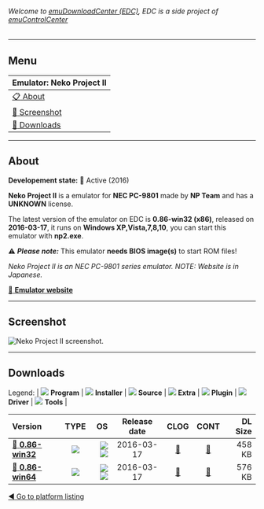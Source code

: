 ###### Welcome to [emuDownloadCenter (EDC)](https://github.com/PhoenixInteractiveNL/emuDownloadCenter/wiki/), EDC is a side project of [emuControlCenter](https://github.com/PhoenixInteractiveNL/emuControlCenter/wiki/)
***
## Menu
| **Emulator: Neko Project II** |
|:---------|
| [:clipboard: About](#about) |
| [:sunrise: Screenshot](#screenshot) |
| [:floppy_disk: Downloads](#downloads) |
***
## About
**Developement state:** :large_blue_circle: Active (2016)

**Neko Project II** is a emulator for **NEC PC-9801** made by **NP Team** and has a **UNKNOWN** license.

The latest version of the emulator on EDC is **0.86-win32 (x86)**, released on **2016-03-17**, it runs on **Windows XP,Vista,7,8,10**, you can start this emulator with **np2.exe**.

:warning: _**Please note:**_ This emulator **needs BIOS image(s)** to start ROM files!

_Neko Project II is an NEC PC-9801 series emulator. NOTE: Website is in Japanese._

[:link: **Emulator website**](http://www.yui.ne.jp/np2/)
***
## Screenshot
![](https://raw.githubusercontent.com/PhoenixInteractiveNL/emuDownloadCenter/master/hooks/nekoprojectii/emulator_screen_01.jpg "Neko Project II screenshot.")
***
## Downloads
Legend:
| ![](https://raw.githubusercontent.com/wiki/PhoenixInteractiveNL/emuDownloadCenter/images_misc/icon_program_24.png) **Program** | 
![](https://raw.githubusercontent.com/wiki/PhoenixInteractiveNL/emuDownloadCenter/images_misc/icon_installer_24.png) **Installer** | 
![](https://raw.githubusercontent.com/wiki/PhoenixInteractiveNL/emuDownloadCenter/images_misc/icon_source_code_24.png) **Source** | 
![](https://raw.githubusercontent.com/wiki/PhoenixInteractiveNL/emuDownloadCenter/images_misc/icon_extra_24.png) **Extra** | 
![](https://raw.githubusercontent.com/wiki/PhoenixInteractiveNL/emuDownloadCenter/images_misc/icon_plugin_24.png) **Plugin** | 
![](https://raw.githubusercontent.com/wiki/PhoenixInteractiveNL/emuDownloadCenter/images_misc/icon_driver_24.png) **Driver** | 
![](https://raw.githubusercontent.com/wiki/PhoenixInteractiveNL/emuDownloadCenter/images_misc/icon_tool_24.png) **Tools** | 
 
| Version | TYPE | OS | Release date | CLOG | CONT | DL Size |
|:--------|:----:|---:|:------------:|:----:|:----:|--------:|
| [:floppy_disk: **0.86-win32**](https://github.com/PhoenixInteractiveNL/edc-repo0004/raw/master/nekoprojectii/0.86-win32.7z) | ![](https://raw.githubusercontent.com/wiki/PhoenixInteractiveNL/emuDownloadCenter/images_misc/icon_program_24.png) | ![](https://raw.githubusercontent.com/wiki/PhoenixInteractiveNL/emuDownloadCenter/images_misc/logo_windows_24.png)![](https://raw.githubusercontent.com/wiki/PhoenixInteractiveNL/emuDownloadCenter/images_misc/icon_32-bit_24.png) | 2016-03-17 | [:page_facing_up:](https://github.com/PhoenixInteractiveNL/edc-repo0004/blob/master/nekoprojectii/0.86-win32_changelog.txt) | [:mag_right:](https://github.com/PhoenixInteractiveNL/edc-repo0004/blob/master/nekoprojectii/0.86-win32_contents.txt) | 458 KB |
| [:floppy_disk: **0.86-win64**](https://github.com/PhoenixInteractiveNL/edc-repo0004/raw/master/nekoprojectii/0.86-win64.7z) | ![](https://raw.githubusercontent.com/wiki/PhoenixInteractiveNL/emuDownloadCenter/images_misc/icon_program_24.png) | ![](https://raw.githubusercontent.com/wiki/PhoenixInteractiveNL/emuDownloadCenter/images_misc/logo_windows_24.png)![](https://raw.githubusercontent.com/wiki/PhoenixInteractiveNL/emuDownloadCenter/images_misc/icon_64-bit_24.png) | 2016-03-17 | [:page_facing_up:](https://github.com/PhoenixInteractiveNL/edc-repo0004/blob/master/nekoprojectii/0.86-win64_changelog.txt) | [:mag_right:](https://github.com/PhoenixInteractiveNL/edc-repo0004/blob/master/nekoprojectii/0.86-win64_contents.txt) | 576 KB |

[:arrow_backward: Go to platform listing](https://github.com/PhoenixInteractiveNL/emuDownloadCenter/wiki/EDC-Platform-List)
